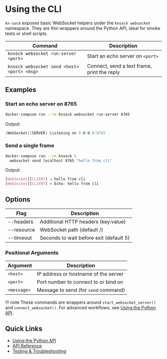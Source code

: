 # Using the CLI

`kn‑sock` exposes basic WebSocket helpers under the `knsock websocket` namespace.
They are thin wrappers around the Python API, ideal for smoke tests or shell
scripts.

| Command                                  | Description                   |
|------------------------------------------|-------------------------------|
| `knsock websocket run-server <port>`     | Start an echo server on `<port>` |
| `knsock websocket send <host> <port> <msg>` | Connect, send a text frame, print the reply |

## Examples

### Start an echo server on 8765

```bash
docker-compose run --rm knsock websocket run-server 8765
```

Output:

```csharp
[WebSocket][SERVER] Listening on 0.0.0.0:8765
```

### Send a single frame

```bash
docker-compose run --rm knsock \
  websocket send localhost 8765 "hello from cli"
```

Output:

```css
[WebSocket][CLIENT] → hello from cli
[WebSocket][CLIENT] ← Echo: hello from cli
```

## Options

| Flag | Description |
|------|-------------|
| --headers | Additional HTTP headers (key:value) |
| --resource | WebSocket path (default /) |
| --timeout | Seconds to wait before exit (default 5) |

### Positional Arguments

| Argument     | Description                            |
|--------------|----------------------------------------|
| `<host>`     | IP address or hostname of the server   |
| `<port>`     | Port number to connect to or bind on   |
| `<message>`  | Message to send (for `send` command)   |

!!! note
    These commands are wrappers around `start_websocket_server()` and `connect_websocket()`. For advanced workflows, see [Using the Python API](python-api.md).

## Quick Links

- [Using the Python API](python-api.md)
- [API Reference](reference.md)
- [Testing & Troubleshooting](testing.md)